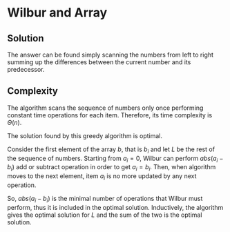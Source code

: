# Wilbur and Array

## Solution

The answer can be found simply scanning the numbers from left to right summing up the differences between the current number and its predecessor.

## Complexity

The algorithm scans the sequence of numbers only once performing constant time operations for each item. Therefore, its time complexity is $\Theta(n)$.

The solution found by this greedy algorithm is optimal.

Consider the first element of the array $b$, that is $b_i$ and let $L$ be the rest of the sequence of numbers. Starting from $a_i = 0$, Wilbur can perform $abs(a_i - b_i)$ add or subtract operation in order to get $a_i = b_i$. Then, when algorithm moves to the next element, item $a_i$ is no more updated by any next operation.

So, $abs(a_i - b_i)$ is the minimal number of operations that Wilbur must perform, thus it is included in the optimal solution. Inductively, the algorithm gives the optimal solution for $L$ and the sum of the two is the optimal solution.